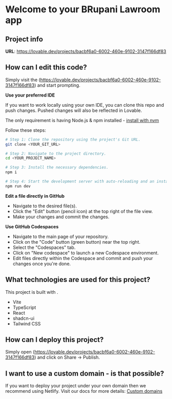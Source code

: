 # Welcome to your BRupani Lawroom app 

## Project info

**URL**: https://lovable.dev/projects/bacbf6a0-6002-460e-9102-3147f166df83

## How can I edit this code?

Simply visit the (https://lovable.dev/projects/bacbf6a0-6002-460e-9102-3147f166df83) and start prompting.

**Use your preferred IDE**

If you want to work locally using your own IDE, you can clone this repo and push changes. Pushed changes will also be reflected in Lovable.

The only requirement is having Node.js & npm installed - [install with nvm](https://github.com/nvm-sh/nvm#installing-and-updating)

Follow these steps:

```sh
# Step 1: Clone the repository using the project's Git URL.
git clone <YOUR_GIT_URL>

# Step 2: Navigate to the project directory.
cd <YOUR_PROJECT_NAME>

# Step 3: Install the necessary dependencies.
npm i

# Step 4: Start the development server with auto-reloading and an instant preview.
npm run dev
```

**Edit a file directly in GitHub**

- Navigate to the desired file(s).
- Click the "Edit" button (pencil icon) at the top right of the file view.
- Make your changes and commit the changes.

**Use GitHub Codespaces**

- Navigate to the main page of your repository.
- Click on the "Code" button (green button) near the top right.
- Select the "Codespaces" tab.
- Click on "New codespace" to launch a new Codespace environment.
- Edit files directly within the Codespace and commit and push your changes once you're done.

## What technologies are used for this project?

This project is built with .

- Vite
- TypeScript
- React
- shadcn-ui
- Tailwind CSS

## How can I deploy this project?

Simply open (https://lovable.dev/projects/bacbf6a0-6002-460e-9102-3147f166df83) and click on Share -> Publish.

## I want to use a custom domain - is that possible?

If you want to deploy your project under your own domain then we recommend using Netlify. Visit our docs for more details: [Custom domains](https://docs.lovable.dev/tips-tricks/custom-domain/)
